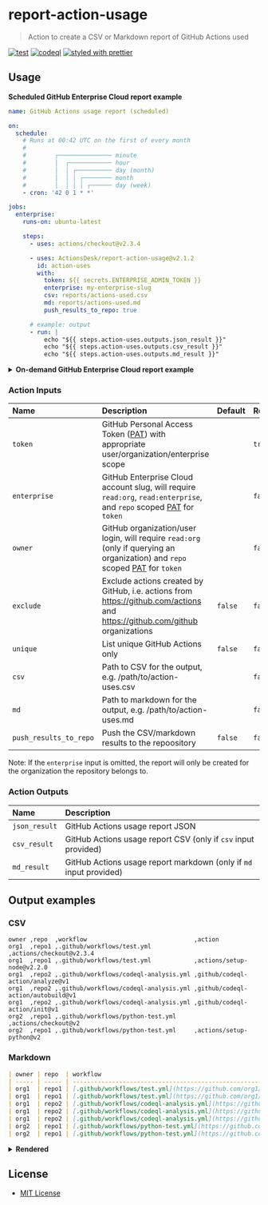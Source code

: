 # report-action-usage

> Action to create a CSV or Markdown report of GitHub Actions used

[![test](https://github.com/ActionsDesk/report-action-usage/actions/workflows/test.yml/badge.svg)](https://github.com/ActionsDesk/report-action-usage/actions/workflows/test.yml) [![codeql](https://github.com/ActionsDesk/report-action-usage/actions/workflows/codeql.yml/badge.svg)](https://github.com/ActionsDesk/report-action-usage/actions/workflows/codeql.yml) [![styled with prettier](https://img.shields.io/badge/styled_with-prettier-ff69b4.svg)](https://github.com/prettier/prettier)

## Usage

**Scheduled GitHub Enterprise Cloud report example**

```yml
name: GitHub Actions usage report (scheduled)

on:
  schedule:
    # Runs at 00:42 UTC on the first of every month
    #
    #        ┌─────────────── minute
    #        │  ┌──────────── hour
    #        │  │ ┌────────── day (month)
    #        │  │ │ ┌──────── month
    #        │  │ │ │ ┌────── day (week)
    - cron: '42 0 1 * *'

jobs:
  enterprise:
    runs-on: ubuntu-latest

    steps:
      - uses: actions/checkout@v2.3.4

      - uses: ActionsDesk/report-action-usage@v2.1.2
        id: action-uses
        with:
          token: ${{ secrets.ENTERPRISE_ADMIN_TOKEN }}
          enterprise: my-enterprise-slug
          csv: reports/actions-used.csv
          md: reports/actions-used.md
          push_results_to_repo: true

      # example: output
      - run: |
          echo "${{ steps.action-uses.outputs.json_result }}"
          echo "${{ steps.action-uses.outputs.csv_result }}"
          echo "${{ steps.action-uses.outputs.md_result }}"
```

<details>
  <summary><strong>On-demand GitHub Enterprise Cloud report example</strong></summary>

```yml
name: GitHub Actions usage report

on:
  workflow_dispatch:
    inputs:
      enterprise:
        description: 'GitHub Enterprise Cloud account slug'
        required: true
      exclude:
        description: |
          Exclude actions created by GitHub
          i.e. actions from https://github.com/actions and https://github.com/github organizations
        default: 'false'
        required: false
      csv:
        description: 'Path to CSV for the output, e.g. /path/to/action-uses.csv'
        default: ''
        required: false
      md:
        description: 'Path to markdown for the output, e.g. /path/to/action-uses.md'
        default: ''
        required: false
      push_results_to_repo:
        description: Push the CSV/markdown results to the repoository
        default: 'false'
        required: false

jobs:
  enterprise:
    runs-on: ubuntu-latest

    steps:
      - uses: actions/checkout@v2.3.4

      - uses: ActionsDesk/report-action-usage@v2.1.2
        with:
          token: ${{ secrets.ENTERPRISE_ADMIN_TOKEN }}
          enterprise: ${{ github.event.inputs.enterprise }}
          csv: ${{ github.event.inputs.csv }}
          md: ${{ github.event.inputs.md }}
          push_results_to_repo: ${{ github.event.inputs.push_results_to_repo }}
```

</details>

### Action Inputs

| Name                   | Description                                                                                                                    | Default | Required |
| :--------------------- | :----------------------------------------------------------------------------------------------------------------------------- | :------ | :------- |
| `token`                | GitHub Personal Access Token ([PAT]) with appropriate user/organization/enterprise scope                                       |         | `true`   |
| `enterprise`           | GitHub Enterprise Cloud account slug, will require `read:org`, `read:enterprise`, and `repo` scoped [PAT] for `token`          |         | `false`  |
| `owner`                | GitHub organization/user login, will require `read:org` (only if querying an organization) and `repo` scoped [PAT] for `token` |         | `false`  |
| `exclude`              | Exclude actions created by GitHub, i.e. actions from https://github.com/actions and https://github.com/github organizations    | `false` | `false`  |
| `unique`               | List unique GitHub Actions only                                                                                                | `false` | `false`  |
| `csv`                  | Path to CSV for the output, e.g. /path/to/action-uses.csv                                                                      |         | `false`  |
| `md`                   | Path to markdown for the output, e.g. /path/to/action-uses.md                                                                  |         | `false`  |
| `push_results_to_repo` | Push the CSV/markdown results to the repoository                                                                               | `false` | `false`  |

Note: If the `enterprise` input is omitted, the report will only be created for the organization the repository belongs to.

### Action Outputs

| Name          | Description                                                        |
| :------------ | :----------------------------------------------------------------- |
| `json_result` | GitHub Actions usage report JSON                                   |
| `csv_result`  | GitHub Actions usage report CSV (only if `csv` input provided)     |
| `md_result`   | GitHub Actions usage report markdown (only if `md` input provided) |

## Output examples

### CSV

```csv
owner ,repo  ,workflow                              ,action
org1  ,repo1 ,.github/workflows/test.yml            ,actions/checkout@v2.3.4
org1  ,repo1 ,.github/workflows/test.yml            ,actions/setup-node@v2.2.0
org1  ,repo2 ,.github/workflows/codeql-analysis.yml ,github/codeql-action/analyze@v1
org1  ,repo2 ,.github/workflows/codeql-analysis.yml ,github/codeql-action/autobuild@v1
org1  ,repo2 ,.github/workflows/codeql-analysis.yml ,github/codeql-action/init@v1
org2  ,repo1 ,.github/workflows/python-test.yml     ,actions/checkout@v2
org2  ,repo1 ,.github/workflows/python-test.yml     ,actions/setup-python@v2
```

### Markdown

```md
| owner | repo  | workflow                                                                                                               | action                                                                       |
| ----- | ----- | ---------------------------------------------------------------------------------------------------------------------- | ---------------------------------------------------------------------------- |
| org1  | repo1 | [.github/workflows/test.yml](https://github.com/org1/repo1/blob/HEAD/.github/workflows/test.yml)                       | [actions/checkout@v2.3.4](https://github.com/actions/checkout)               |
| org1  | repo1 | [.github/workflows/test.yml](https://github.com/org1/repo1/blob/HEAD/.github/workflows/test.yml)                       | [actions/setup-node@v2.2.0](https://github.com/actions/setup-node)           |
| org1  | repo2 | [.github/workflows/codeql-analysis.yml](https://github.com/org1/repo2/blob/HEAD/.github/workflows/codeql-analysis.yml) | [github/codeql-action/analyze@v1](https://github.com/github/codeql-action)   |
| org1  | repo2 | [.github/workflows/codeql-analysis.yml](https://github.com/org1/repo2/blob/HEAD/.github/workflows/codeql-analysis.yml) | [github/codeql-action/autobuild@v1](https://github.com/github/codeql-action) |
| org1  | repo2 | [.github/workflows/codeql-analysis.yml](https://github.com/org1/repo2/blob/HEAD/.github/workflows/codeql-analysis.yml) | [github/codeql-action/init@v1](https://github.com/github/codeql-action)      |
| org2  | repo1 | [.github/workflows/python-test.yml](https://github.com/org2/repo1/blob/HEAD/.github/workflows/python-test.yml)         | [actions/checkout@v2](https://github.com/actions/checkout)                   |
| org2  | repo1 | [.github/workflows/python-test.yml](https://github.com/org2/repo1/blob/HEAD/.github/workflows/python-test.yml)         | [actions/setup-python@v2](https://github.com/actions/setup-python)           |
```

<details>
  <summary><strong>Rendered</strong></summary>

| owner | repo  | workflow                                                                                                               | action                                                                       |
| ----- | ----- | ---------------------------------------------------------------------------------------------------------------------- | ---------------------------------------------------------------------------- |
| org1  | repo1 | [.github/workflows/test.yml](https://github.com/org1/repo1/blob/HEAD/.github/workflows/test.yml)                       | [actions/checkout@v2.3.4](https://github.com/actions/checkout)               |
| org1  | repo1 | [.github/workflows/test.yml](https://github.com/org1/repo1/blob/HEAD/.github/workflows/test.yml)                       | [actions/setup-node@v2.2.0](https://github.com/actions/setup-node)           |
| org1  | repo2 | [.github/workflows/codeql-analysis.yml](https://github.com/org1/repo2/blob/HEAD/.github/workflows/codeql-analysis.yml) | [github/codeql-action/analyze@v1](https://github.com/github/codeql-action)   |
| org1  | repo2 | [.github/workflows/codeql-analysis.yml](https://github.com/org1/repo2/blob/HEAD/.github/workflows/codeql-analysis.yml) | [github/codeql-action/autobuild@v1](https://github.com/github/codeql-action) |
| org1  | repo2 | [.github/workflows/codeql-analysis.yml](https://github.com/org1/repo2/blob/HEAD/.github/workflows/codeql-analysis.yml) | [github/codeql-action/init@v1](https://github.com/github/codeql-action)      |
| org2  | repo1 | [.github/workflows/python-test.yml](https://github.com/org2/repo1/blob/HEAD/.github/workflows/python-test.yml)         | [actions/checkout@v2](https://github.com/actions/checkout)                   |
| org2  | repo1 | [.github/workflows/python-test.yml](https://github.com/org2/repo1/blob/HEAD/.github/workflows/python-test.yml)         | [actions/setup-python@v2](https://github.com/actions/setup-python)           |

</details>

## License

- [MIT License](./license)

[pat]: https://docs.github.com/en/github/authenticating-to-github/creating-a-personal-access-token 'Personal Access Token'
